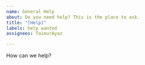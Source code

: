 ```yaml
---
name: General Help
about: Do you need help? This is the place to ask.
title: "[Help]"
labels: help wanted
assignees: TaimurAyaz

---
```


How can we help?

